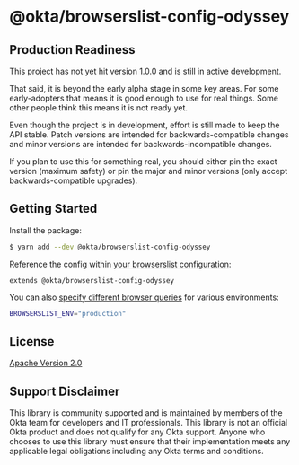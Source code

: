 # @okta/browserslist-config-odyssey

## Production Readiness

This project has not yet hit version 1.0.0 and is still in active development.

That said, it is beyond the early alpha stage in some key areas. For some
early-adopters that means it is good enough to use for real things. Some
other people think this means it is not ready yet.

Even though the project is in development, effort is still made to keep
the API stable. Patch versions are intended for backwards-compatible
changes and minor versions are intended for backwards-incompatible changes.

If you plan to use this for something real, you should either pin the
exact version (maximum safety) or pin the major and minor versions
(only accept backwards-compatible upgrades).

## Getting Started

Install the package:

```sh
$ yarn add --dev @okta/browserslist-config-odyssey
```

Reference the config within [your browserslist configuration][1]:

```
extends @okta/browserslist-config-odyssey
```

You can also [specify different browser queries][2] for various environments:

```sh
BROWSERSLIST_ENV="production"
```

[1]: https://github.com/browserslist/browserslist#shareable-configs
[2]: https://github.com/browserslist/browserslist#configuring-for-different-environments

## License

[Apache Version 2.0](https://github.com/okta/odyssey/blob/master/LICENSE)

## Support Disclaimer

This library is community supported and is maintained by members of the Okta team for developers and IT professionals.
This library is not an official Okta product and does not qualify for any Okta support. Anyone who chooses to use this
library must ensure that their implementation meets any applicable legal obligations including any Okta terms and conditions.
